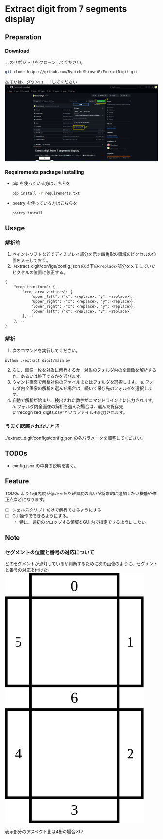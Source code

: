 # Extract digit from 7 segments display
## Preparation
### Download
このリポジトリをクローンしてください。
```bash
git clone https://github.com/RyuichiShinseiB/ExtractDigit.git
```
あるいは、ダウンロードしてください
![How_to_download_repository](./refs/images/How_to_download_repository_zip.png)


### Requirements package installing
- pip を使っている方はこちらを
    ```sh
    pip install -r requirements.txt
    ```
- poetry を使っている方はこちらを
    ```sh
    poetry install
    ```

## Usage
### 解析前
1. ペイントソフトなどでディスプレイ部分を示す四角形の領域のピクセルの位置をメモしておく。
2. ./extract_digit/configs/config.json の以下の`<replace>`部分をメモしていたピクセルの位置に修正する。
```json: config.json
{
    "crop_transform": {
        "crop_area_vertices": {
            "upper_left": {"x": <replace>, "y": <replace>},
            "upper_right": {"x": <replace>, "y": <replace>},
            "lower_right": {"x": <replace>, "y": <replace>},
            "lower_left": {"x": <replace>, "y": <replace>}
        },...
    },...
}
```
### 解析
1. 次のコマンドを実行してください。
```sh
python ./extract_digit/main.py
```
2. 次に、画像一枚を対象に解析するか、対象のフォルダ内の全画像を解析するか、あるいは終了するかを選びます。
3. ウィンド画面で解析対象のファイルまたはフォルダを選択します。
    a. フォルダ内全画像の解析を選んだ場合は、続いて保存先のフォルダを選択します。
4. 自動で解析が始まり、検出された数字がコマンドライン上に出力されます。
    a. フォルダ内全画像の解析を選んだ場合は、選んだ保存先に"recognized_digits.csv"というファイルも出力されます。

### うまく認識されないとき
./extract_digit/configs/config.json の各パラメータを調整してください。

## TODOs
- config.json の中身の説明を書く。

## Feature
TODOs よりも優先度が低かったり難易度の高いが将来的に追加したい機能や修正点などになります。
- [ ] シェルスクリプトだけで解析できるようにする
- [ ] GUI操作でできるようにする。
    - 特に、最初のクロップする領域をGUI内で指定できるようにしたい。


## Note
### セグメントの位置と番号の対応について
どのセグメントが点灯しているか判断するために次の画像のように、セグメントと番号の対応を付けた。
![各セグメントと番号の対応関係](./refs/images/7segments_display.svg)

表示部分のアスペクト比は4桁の場合>1.7

